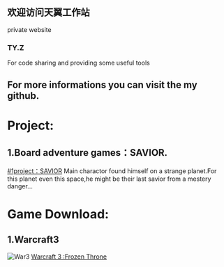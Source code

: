 ## 欢迎访问天翼工作站

private website

### TY.Z

For code sharing and providing some useful tools

For more informations you can visit the my github.
-----

Project:
=======



1.Board adventure games：SAVIOR.
----
[#1project：SAVIOR](https://github.com/tttt2342/SAVIOR)
Main charactor found himself on a strange planet.For this planet even this space,he might be their last savior from a mestery danger...




Game Download:
=======


1.Warcraft3
----
![](https://image.baidu.com/search/detail?ct=503316480&z=0&ipn=d&word=%E9%AD%94%E5%85%BD%E4%BA%89%E9%9C%B83logo&step_word=&hs=0&pn=0&spn=0&di=66550&pi=0&rn=1&tn=baiduimagedetail&is=0%2C0&istype=0&ie=utf-8&oe=utf-8&in=&cl=2&lm=-1&st=undefined&cs=2280311849%2C616206948&os=2430331144%2C834299718&simid=3500224091%2C340058509&adpicid=0&lpn=0&ln=963&fr=&fmq=1591486488644_R&fm=&ic=undefined&s=undefined&hd=undefined&latest=undefined&copyright=undefined&se=&sme=&tab=0&width=undefined&height=undefined&face=undefined&ist=&jit=&cg=&bdtype=0&oriquery=&objurl=http%3A%2F%2Fi0.hdslb.com%2Fbfs%2Farticle%2Fec18b940b94d8abd3733bc3ea840552baf52107e.jpg&fromurl=ippr_z2C%24qAzdH3FAzdH3Fooo_z%26e3Bktstktst_z%26e3Bv54AzdH3F6jw1AzdH3Fvebn8l99%3Fu654%3Dvwpj256y_m&gsm=1&rpstart=0&rpnum=0&islist=&querylist=&force=undefinedhttps://image.baidu.com/search/detail?ct=503316480&z=0&ipn=d&word=%E9%AD%94%E5%85%BD%E4%BA%89%E9%9C%B83logo&step_word=&hs=0&pn=0&spn=0&di=66550&pi=0&rn=1&tn=baiduimagedetail&is=0%2C0&istype=0&ie=utf-8&oe=utf-8&in=&cl=2&lm=-1&st=undefined&cs=2280311849%2C616206948&os=2430331144%2C834299718&simid=3500224091%2C340058509&adpicid=0&lpn=0&ln=963&fr=&fmq=1591486488644_R&fm=&ic=undefined&s=undefined&hd=undefined&latest=undefined&copyright=undefined&se=&sme=&tab=0&width=undefined&height=undefined&face=undefined&ist=&jit=&cg=&bdtype=0&oriquery=&objurl=http%3A%2F%2Fi0.hdslb.com%2Fbfs%2Farticle%2Fec18b940b94d8abd3733bc3ea840552baf52107e.jpg&fromurl=ippr_z2C%24qAzdH3FAzdH3Fooo_z%26e3Bktstktst_z%26e3Bv54AzdH3F6jw1AzdH3Fvebn8l99%3Fu654%3Dvwpj256y_m&gsm=1&rpstart=0&rpnum=0&islist=&querylist=&force=undefined "War3")
[Warcraft 3 :Frozen Throne](https://www.onlinedown.net/soft/580699.htm "魔兽争霸3下载")




